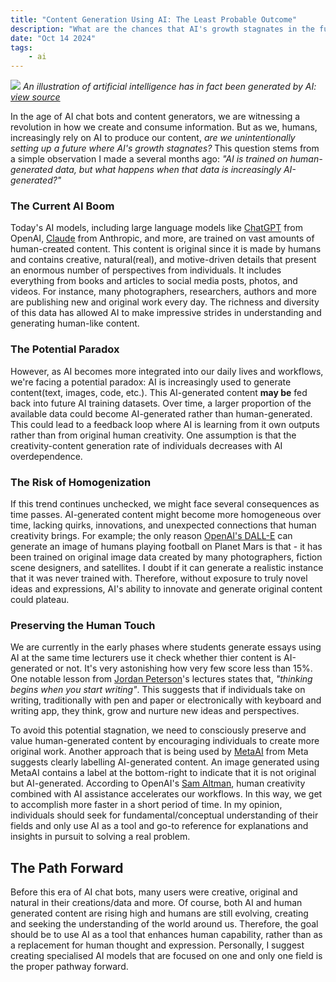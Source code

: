 ```yaml
---
title: "Content Generation Using AI: The Least Probable Outcome"
description: "What are the chances that AI's growth stagnates in the future?"
date: "Oct 14 2024"
tags:
    - ai
---
```


![](https://www.europarl.europa.eu/resources/library/images/20230607PHT95601/20230607PHT95601-cl.jpg)
_An illustration of artificial intelligence has in fact been generated by AI: [view source](https://www.europarl.europa.eu/topics/en/article/20230601STO93804/eu-ai-act-first-regulation-on-artificial-intelligence)_

In the age of AI chat bots and content generators, we are witnessing a revolution in how we create and consume information. But as we, humans, increasingly rely on AI to produce our content, _are we unintentionally setting up a future where AI's growth stagnates?_ This question stems from a simple observation I made a several months ago:
_"AI is trained on human-generated data, but what happens when that data is increasingly AI-generated?"_

### The Current AI Boom

Today's AI models, including large language models like [ChatGPT](https://openai.com/chatgpt/overview/) from OpenAI, [Claude](https://www.anthropic.com/claude) from Anthropic, and more, are trained on vast amounts of human-created content. This content is original since it is made by humans and contains creative, natural(real), and motive-driven details that present an enormous number of perspectives from individuals. It includes everything from books and articles to social media posts, photos, and videos. For instance, many photographers, researchers, authors and more are publishing new and original work every day. The richness and diversity of this data has allowed AI to make impressive strides in understanding and generating human-like content.

### The Potential Paradox

However, as AI becomes more integrated into our daily lives and workflows, we're facing a potential paradox: AI is increasingly used to generate content(text, images, code, etc.). This AI-generated content **may be** fed back into future AI training datasets. Over time, a larger proportion of the available data could become AI-generated rather than human-generated. This could lead to a feedback loop where AI is learning from it own outputs rather than from original human creativity. One assumption is that the creativity-content generation rate of individuals decreases with AI overdependence.

### The Risk of Homogenization

If this trend continues unchecked, we might face several consequences as time passes. AI-generated content might become more homogeneous over time, lacking quirks, innovations, and unexpected connections that human creativity brings. For example; the only reason [OpenAI's DALL-E](https://openai.com/index/dall-e/) can generate an image of humans playing football on Planet Mars is that - it has been trained on original image data created by many photographers, fiction scene designers, and satellites. I doubt if it can generate a realistic instance that it was never trained with. Therefore, without exposure to truly novel ideas and expressions, AI's ability to innovate and generate original content could plateau.

### Preserving the Human Touch

We are currently in the early phases where students generate essays using AI at the same time lecturers use it check whether thier content is AI-generated or not. It's very astonishing how very few score less than 15%.
One notable lesson from [Jordan Peterson](https://www.jordanbpeterson.com/)'s lectures states that, _"thinking begins when you start writing"_. This suggests that if individuals take on writing, traditionally with pen and paper or electronically with keyboard and writing app, they think, grow and nurture new ideas and perspectives.

To avoid this potential stagnation, we need to consciously preserve and value human-generated content by encouraging individuals to create more original work. Another approach that is being used by [MetaAI](https://ai.meta.com/meta-ai/) from Meta suggests clearly labelling AI-generated content. An image generated using MetaAI contains a label at the bottom-right to indicate that it is not original but AI-generated. According to OpenAI's [Sam Altman](https://en.wikipedia.org/wiki/Sam_Altman), human creativity combined with AI assistance accelerates our workflows. In this way, we get to accomplish more faster in a short period of time. In my opinion, individuals should seek for fundamental/conceptual understanding of their fields and only use AI as a tool and go-to reference for explanations and insights in pursuit to solving a real problem.

## The Path Forward

Before this era of AI chat bots, many users were creative, original and natural in their creations/data and more. Of course, both AI and human generated content are rising high and humans are still evolving, creating and seeking the understanding of the world around us. Therefore, the goal should be to use AI as a tool that enhances human capability, rather than as a replacement for human thought and expression.
Personally, I suggest creating specialised AI models that are focused on one and only one field is the proper pathway forward.
